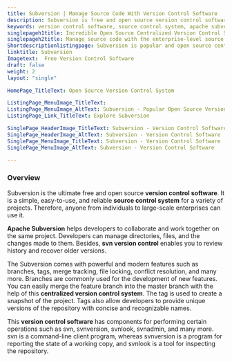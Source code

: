 ```yaml
---
title: Subversion | Manage Source Code With Version Control Software
description: Subversion is free and open source version control software for managing project source code such as directories, files and changes made to them.
keywords: version control software, source control system, apache subversion, svn version control, cvs version control, subversion svn, subversion version control, cvs source control, centralized version control system, subversion software, svn source control
singlepageh1title: Incredible Open Source Centralized Version Control System
singlepageh2title: Manage source code with the enterprise-level source control system. Enable developers to examine project history, recover old versions, and secure data.
Shortdescriptionlistingpage: Subversion is popular and open source centralized version control system for teams to work simultaneously on single project.
linktitle: Subversion
Imagetext:  Free Version Control Software 
draft: false
weight: 2
layout: "single"

HomePage_TitleText: Open Source Version Control System

ListingPage_MenuImage_TitleText: 
ListingPage_MenuImage_AltText: Subversion - Popular Open Source Version Control Software
ListingPage_Link_TitleText: Explore Subversion

SinglePage_HeaderImage_TitleText: Subversion - Version Control Software
SinglePage_HeaderImage_AltText: Subversion - Version Control Software
SinglePage_MenuImage_TitleText: Subversion - Version Control Software
SinglePage_MenuImage_AltText: Subversion - Version Control Software

---
```

### **Overview**

Subversion is the ultimate free and open source **version control software**. It is a simple, easy-to-use, and reliable **source control system** for a variety of projects. Therefore, anyone from individuals to large-scale enterprises can use it.

**Apache Subversion** helps developers to collaborate and work together on the same project. Developers can manage directories, files, and the changes made to them. Besides, **svn version control** enables you to review history and recover older versions.

The Subversion comes with powerful and modern features such as branches, tags, merge tracking, file locking, conflict resolution, and many more. Branches are commonly used for the development of new features. You can easily merge the feature branch into the master branch with the help of this **centralized version control system**. The tag is used to create a snapshot of the project. Tags also allow developers to provide unique versions of the repository with concise and recognizable names.

This **version control software** has components for performing certain operations such as svn, svnversion, svnlook, svnadmin, and many more. svn is a command-line client program, whereas svnversion is a program for reporting the state of a working copy, and svnlook is a tool for inspecting the repository.
